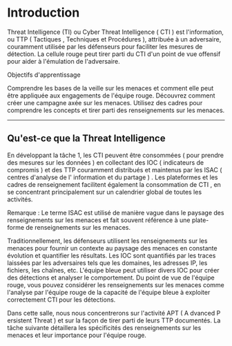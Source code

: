 Introduction
=======

Threat Intelligence (TI)  ou  Cyber ​​​​Threat Intelligence ( CTI )  est l'information, ou TTP ( Tactiques ,  Techniques et  Procédures ), attribuée à un adversaire, couramment utilisée par les défenseurs pour faciliter les mesures de détection. La cellule rouge peut tirer parti du CTI d'un point de vue offensif pour aider à l'émulation de l'adversaire.

Objectifs d'apprentissage

Comprendre les bases de la veille sur les menaces et comment elle peut être appliquée aux engagements de l'équipe rouge.
Découvrez comment créer une campagne axée sur les menaces.
Utilisez des cadres pour comprendre les concepts et tirer parti des renseignements sur les menaces.

* * * * * 

## Qu'est-ce que la Threat Intelligence

En développant la tâche 1, les CTI peuvent être consommées (  pour prendre des mesures sur les données ) en collectant des IOC ( indicateurs de  compromis ) et des TTP couramment distribués et maintenus par les ISAC ( centres d'analyse de l' information et du partage ) . Les plateformes et les cadres de renseignement facilitent également la consommation de CTI , en se concentrant principalement sur un calendrier global de toutes les activités.

Remarque : Le terme ISAC est utilisé de manière vague dans le paysage des renseignements sur les menaces et fait souvent référence à une plate-forme de renseignements sur les menaces.

Traditionnellement, les défenseurs utilisent les renseignements sur les menaces pour fournir un contexte au paysage des menaces en constante évolution et quantifier les résultats. Les IOC sont quantifiés par les traces laissées par les adversaires tels que les domaines, les adresses IP, les fichiers, les chaînes, etc. L'équipe bleue peut utiliser divers IOC pour créer des détections et analyser le comportement. Du point de vue de l'équipe rouge, vous pouvez considérer les renseignements sur les menaces comme l'analyse par l'équipe rouge de la capacité de l'équipe bleue à exploiter correctement CTI pour les détections.

Dans cette salle, nous nous concentrerons sur l'activité APT ( A dvanced  P ersistent  Threat ) et sur la façon de tirer parti de leurs TTP documentés. La tâche suivante détaillera les spécificités des renseignements sur les menaces et leur importance pour l'équipe rouge.

